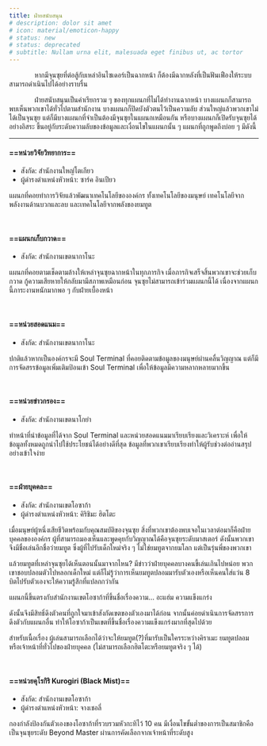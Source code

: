 ```yaml
---
title: ฝ่ายสนับสนุน
# description: dolor sit amet
# icon: material/emoticon-happy
# status: new
# status: deprecated
# subtitle: Nullam urna elit, malesuada eget finibus ut, ac tortor
---
```


<p>&nbsp;&nbsp;&nbsp;&nbsp;&nbsp;&nbsp;&nbsp;&nbsp;&nbsp;&nbsp;&nbsp;&nbsp; หากมีจุนซุยที่ต่อสู้กับเหล่าอินไซเดอร์เป็นฉากหน้า ก็ต้องมีฉากหลังที่เป็นฟันเฟืองให้ระบบสามารถดำเนินไปได้อย่างราบรื่น</p>

<p>&nbsp;&nbsp;&nbsp;&nbsp;&nbsp;&nbsp;&nbsp;&nbsp;&nbsp;&nbsp;&nbsp;&nbsp; ฝ่ายสนับสนุนเป็นคำเรียกรวม ๆ ของทุกแผนกที่ไม่ได้ทำงานฉากหน้า บางแผนกก็สามารถพบเห็นพวกเขาได้ทั่วไปตามสำนักงาน บางแผนกก็ปิดบังตัวตนไว้เป็นความลับ ส่วนใหญ่แล้วพวกเขาไม่ได้เป็นจุนซุย แต่ก็มีบางแผนกที่จำเป็นต้องมีจุนซุยในแผนกเหมือนกัน หรือบางแผนกก็เปิดรับจุนซุยได้อย่างอิสระ ขึ้นอยู่กับระดับความลับของข้อมูลและเงื่อนไขในแผนกนั้น ๆ แผนกที่ถูกพูดถึงบ่อย ๆ มีดังนี้</p>

---

#### ==หน่วยวิจัยวิทยาการ==

- สังกัด: สำนักงานใหญ่โตเกียว
- ผู้ดำรงตำแหน่งหัวหน้า: ซาร์ค อินเปียว

แผนกที่คอยทำการวิจัยแล้วพัฒนาเทคโนโลยีขององค์กร ทั้งเทคโนโลยีของมนุษย์ เทคโนโลยีจากพลังงานด้านบวกและลบ และเทคโนโลยีจากพลังของยมทูต

<br>

#### ==แผนกเก็บกวาด==

- สังกัด: สำนักงานเขตนากาโนะ

แผนกที่คอยตามเช็ดตามล้างให้เหล่าจุนซุยฉากหน้าในทุกภารกิจ เมื่อภารกิจเสร็จสิ้นพวกเขาจะช่วยเก็บกวาด กู้ความเสียหายให้กลับมามีสภาพเหมือนก่อน
จุนซุยไม่สามารถเข้าร่วมแผนกนี้ได้ เนื่องจากแผนกนี้ภาระงานหนักมากพอ ๆ กับฝ่ายเบื้องหน้า

<br>

#### ==หน่วยสอดแนม==

- สังกัด: สำนักงานเขตนากาโนะ

ปกติแล้วหากเป็นองค์กรจะมี Soul Terminal ที่คอยติดตามข้อมูลของมนุษย์ผ่านคลื่นวิญญาณ แต่ก็มีการจัดสรรข้อมูลเพิ่มเติมป้อนเข้า Soul Terminal เพื่อให้ข้อมูลมีความหลากหลายมากขึ้น

<br>

#### ==หน่วยข่าวกรอง==

- สังกัด: สำนักงานเขตนาโกย่า

ทำหน้าที่นำข้อมูลที่ได้จาก Soul Terminal และหน่วยสอดแนมมาเรียบเรียงและวิเคราะห์ เพื่อให้ข้อมูลทั้งหมดถูกนำไปใช้ประโยชน์ได้อย่างดีที่สุด ข้อมูลที่พวกเขาเรียบเรียงทำให้ผู้รับช่วงต่ออ่านสรุปอย่างเข้าใจง่าย

<br>

#### ==ฝ่ายบุคคล==

- สังกัด: สำนักงานเขตโอซาก้า
- ผู้ดำรงตำแหน่งหัวหน้า: คิริชิมะ ฮิตโตะ

<p>เมื่อมนุษย์ผู้หนึ่งเสียชีวิตพร้อมกับคุณสมบัติของจุนซุย สิ่งที่พวกเขาต้องพบเจอในเวลาต่อมาก็คือฝ่ายบุคคลขององค์กร ผู้ที่สามารถมองเห็นและพูดคุยกับวิญญาณได้คือจุนซุยระดับมาสเตอร์ ดังนั้นพวกเขาจึงมีชื่อเล่นอีกชื่อว่ายมทูต ซึ่งผู้ที่ไปรับเด็กใหม่จริง ๆ ไม่ใช่ยมทูตจากยมโลก แต่เป็นรุ่นพี่ของพวกเขา</p>
<p>แล้วยมทูตที่เหล่าจุนซุยได้เห็นตอนนั้นมาจากไหน? มีข่าวว่าฝ่ายบุคคลบางคนขี้เล่นเกินไปหน่อย พวกเขาชอบปลอมตัวไปหลอกเด็กใหม่ แต่ก็ไม่รู้ว่าการเห็นยมทูตปลอมมารับตัวเองหรือเห็นคนใส่แว่น 8 บิตไปรับตัวเองจะให้ความรู้สึกที่แปลกกว่ากัน</p>
<p>แผนกนี้ขึ้นตรงกับสำนักงานเขตโอซาก้าที่ขึ้นชื่อเรื่องความ… อะแฮ่ม ความแข็งแกร่ง </p>
<p>ดังนั้นจึงมีสิทธิ์ดึงตัวคนที่ถูกใจมาเข้าสังกัดเขตของตัวเองมาได้ก่อน จากนั้นค่อยดำเนินการจัดสรรการดึงตัวกับแผนกอื่น ทำให้โอซาก้าเป็นเขตที่ขึ้นชื่อเรื่องความแข็งแกร่งมากที่สุดไปด้วย</p>
<p>สำหรับเนื้อเรื่อง ผู้เล่นสามารถเลือกได้ว่าจะให้ยมทูต(?)ที่มารับเป็นใครระหว่างคิราเมะ ยมทูตปลอม หรือเจ้าหน้าที่ทั่วไปของฝ่ายบุคคล (ไม่สามารถเลือกฮิตโตะหรือยมทูตจริง ๆ ได้)</p>

<br>

#### ==หน่วยคุโรกิริ Kurogiri (Black Mist)==

- สังกัด: สำนักงานเขตโอซาก้า
- ผู้ดำรงตำแหน่งหัวหน้า: จางเชอลี่

กองกำลังป้องกันตัวเองของโอซาก้าที่รวบรวมหัวกะทิไว้ 10 คน มีเงื่อนไขขั้นต่ำของการเป็นสมาชิกคือ
เป็นจุนซุยระดับ Beyond Master
ผ่านการคัดเลือกจากเจ้าหน้าที่ระดับสูง
